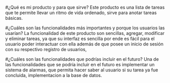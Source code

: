 #¿Qué es mi producto y para que sirve?
Este producto es una lista de tareas que te permite llevar un ritmo de vida ordenado, sirve para anotar tareas básicas.

#¿Cuáles son las funcionalidades más importantes y porque los usuarios las usarían?
La funcionalidad de este producto son sencillas, agregar, modificar y eliminar tareas, ya que su interfaz es sencilla por ende es fácil para el usuario poder interactuar con ella además de que posee un inicio de sesión con su respectivo registro de usuarios,

#¿Cuáles son las funcionalidades que podrías incluir en el futuro?
Una de las funcionalidades que se podría incluir en el futuro es implementar un sistema de alarmas, que permita hacer saber al usuario si su tarea ya fue concluida, implementacion a la base de datos.
